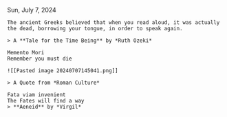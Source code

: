 Sun, July 7, 2024

```ad-quote
The ancient Greeks believed that when you read aloud, it was actually the dead, borrowing your tongue, in order to speak again.

> A **Tale for the Time Being** by *Ruth Ozeki*
```

```ad-quote
Memento Mori
Remember you must die

![[Pasted image 20240707145041.png]]

> A Quote from *Roman Culture*
```

```ad-quote
Fata viam invenient
The Fates will find a way
> **Aeneid** by *Virgil*
```



